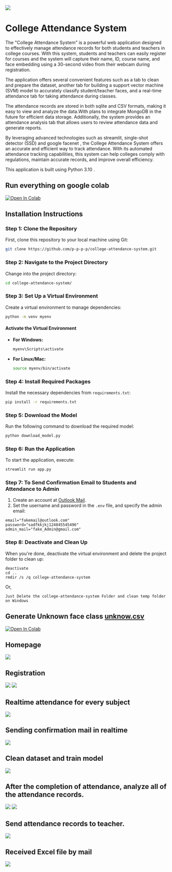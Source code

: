 

![](https://github.com/p-p-p-p/college-attendance-system/blob/main/banner.png)

# College Attendance System
The "College Attendance System" is a powerful web application designed to effectively manage attendance records for both students and teachers in college courses. With this system, students and teachers can easily register for courses and the system will capture their name, ID, course name, and face embedding using a 30-second video from their webcam during registration.

The application offers several convenient features such as a tab to clean and prepare the dataset, another tab for building a support vector machine (SVM) model to accurately classify student/teacher faces, and a real-time attendance tab for taking attendance during classes.

The attendance records are stored in both sqlite and CSV formats, making it easy to view and analyze the data.With plans to integrate MongoDB in the future for efficient data storage. Additionally, the system provides an attendance analysis tab that allows users to review attendance data and generate reports.

By leveraging advanced technologies such as streamlit, single-shot detector (SSD)  and google facenet , the College Attendance System offers an accurate and efficient way to track attendance. With its automated attendance tracking capabilities, this system can help colleges comply with regulations, maintain accurate records, and improve overall efficiency.


This application is built using Python 3.10 .

## Run everything on google colab
[![Open In Colab](https://colab.research.google.com/assets/colab-badge.svg)](https://colab.research.google.com/github/p-p-p-p/college-attendance-system-/blob/main/college_attendance_system%20.ipynb)


## Installation Instructions

### Step 1: Clone the Repository
First, clone this repository to your local machine using Git:
```bash
git clone https://github.com/p-p-p-p/college-attendance-system.git
```

### Step 2: Navigate to the Project Directory
Change into the project directory:
```bash
cd college-attendance-system/
```

### Step 3: Set Up a Virtual Environment
Create a virtual environment to manage dependencies:
```bash
python -m venv myenv
```

#### Activate the Virtual Environment
- **For Windows:**
  ```bash
  myenv\Scripts\activate
  ```
- **For Linux/Mac:**
  ```bash
  source myenv/bin/activate
  ```

### Step 4: Install Required Packages
Install the necessary dependencies from `requirements.txt`:
```bash
pip install -r requirements.txt
```

### Step 5: Download the Model
Run the following command to download the required model:
```bash
python download_model.py
```

### Step 6: Run the Application
To start the application, execute:
```bash
streamlit run app.py
```


### Step 7: To Send Confirmation Email to Students and Attendance to Admin

1. Create an account at [Outlook Mail](https://www.microsoft.com/en-in/microsoft-365/outlook/email-and-calendar-software-microsoft-outlook).
2. Set the username and password in the `.env` file, and specify the admin email:

```plaintext
email="fakemail@outlook.com"
password="sadfkkjkj124845545496"
admin_mail="fake_Admin@gmail.com"
```

### Step 8: Deactivate and Clean Up
When you're done, deactivate the virtual environment and delete the project folder to clean up:
```
deactivate
cd ..
rmdir /s /q college-attendance-system
```
Or,
```
Just Delete the college-attendance-system Folder and clean temp folder on Windows
```
## Generate Unknown face class [unknow.csv](https://raw.githubusercontent.com/p-p-p-p/college-attendance-system/refs/heads/main/unknown.csv)
[![Open In Colab](https://colab.research.google.com/assets/colab-badge.svg)](https://colab.research.google.com/github/p-p-p-p/college-attendance-system/blob/main/unknown_face.ipynb)




## Homepage
![](https://github.com/p-p-p-p/college-attendance-system/blob/main/images/homepage.png)
## Registration
![](https://github.com/p-p-p-p/college--attendance-system/blob/main/images/clip.gif)
![](https://github.com/p-p-p-p/college-attendance-system/blob/main/images/registration.png)
## Realtime attendance for every subject
![](https://github.com/p-p-p-p/college-attendance-system/blob/main/images/real.png)
## Sending confirmation mail in realtime
![](https://github.com/p-p-p-p/college-attendance-system/blob/main/images/confirmation.jpg)
## Clean dataset and train model
![](https://github.com/p-p-p-p/college--attendance-system/blob/main/images/4.png)

## After the completion of attendance, analyze all of the attendance records.
![](https://github.com/p-p-p-p/college--attendance-system/blob/main/images/5.png)
![](https://github.com/p-p-p-p/college-attendance-system/blob/main/images/ana.png)

## Send attendance records to teacher.
![](https://github.com/p-p-p-p/college-attendance-system/blob/main/images/send.png)
## Received Excel file by mail
![](https://github.com/p-p-p-p/college-attendance-system/blob/main/images/attend.jpg)
